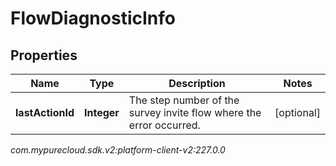 # FlowDiagnosticInfo


## Properties

| Name | Type | Description | Notes |
| ------------ | ------------- | ------------- | ------------- |
| **lastActionId** | **Integer** | The step number of the survey invite flow where the error occurred. |  [optional] |




_com.mypurecloud.sdk.v2:platform-client-v2:227.0.0_

